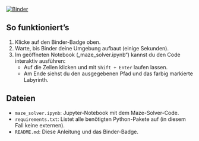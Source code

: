 [![Binder](https://mybinder.org/badge_logo.svg)](https://mybinder.org/v2/gh/r4zonsg/maze-solver/main)

## So funktioniert’s

1. Klicke auf den Binder-Badge oben.  
2. Warte, bis Binder deine Umgebung aufbaut (einige Sekunden).  
3. Im geöffneten Notebook („maze_solver.ipynb“) kannst du den Code interaktiv ausführen:  
   - Auf die Zellen klicken und mit `Shift + Enter` laufen lassen.  
   - Am Ende siehst du den ausgegebenen Pfad und das farbig markierte Labyrinth.  

## Dateien

- `maze_solver.ipynb`: Jupyter-Notebook mit dem Maze-Solver-Code.  
- `requirements.txt`: Listet alle benötigten Python-Pakete auf (in diesem Fall keine externen).  
- `README.md`: Diese Anleitung und das Binder-Badge.
